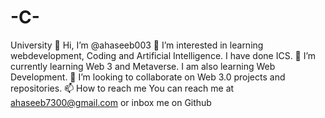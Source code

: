 # -C-
University 
👋 Hi, I’m @ahaseeb003
👀 I’m interested in learning webdevelopment, Coding and Artificial Intelligence. I have done ICS.
🌱 I’m currently learning Web 3 and Metaverse. I am also learning Web Development.
💞️ I’m looking to collaborate on Web 3.0 projects and repositories.
📫 How to reach me You can reach me at ahaseeb7300@gmail.com or inbox me on Github
